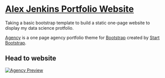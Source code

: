 # [Alex Jenkins Portfolio Website](https://alexljenkins.github.io/)

Taking a basic bootstrap template to build a static one-page website to display my data science protfolio.

[Agency](https://startbootstrap.com/template-overviews/agency/) is a one page agency portfolio theme for [Bootstrap](http://getbootstrap.com/) created by [Start Bootstrap](http://startbootstrap.com/).

## Head to website

[![Agency Preview](img\website-homepage.png)](https://alexljenkins.github.io/)
